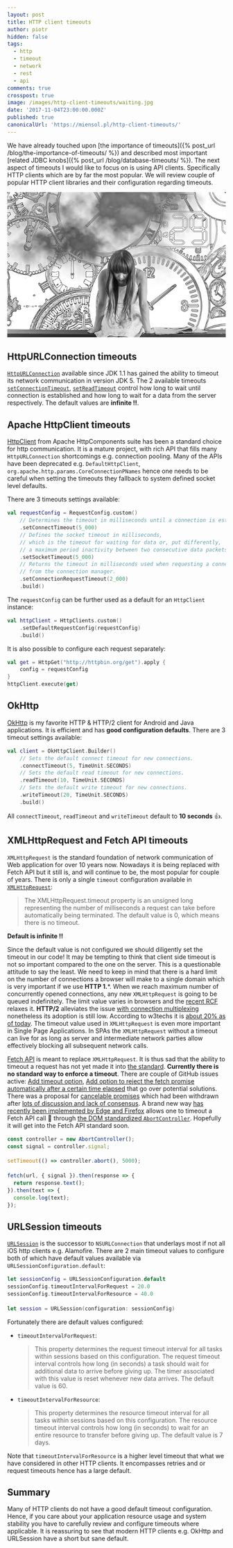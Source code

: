 ```yaml
---
layout: post
title: HTTP client timeouts
author: piotr
hidden: false
tags:
  - http
  - timeout
  - network
  - rest
  - api
comments: true
crosspost: true
image: /images/http-client-timeouts/waiting.jpg
date: '2017-11-04T23:00:00.000Z'
published: true
canonicalUrl: 'https://miensol.pl/http-client-timeouts/'
---
```


We have already touched upon [the importance of timeouts]({% post_url /blog/the-importance-of-timeouts/ %}) and described most important [related JDBC knobs]({% post_url /blog/database-timeouts/ %}). The next aspect of timeouts I would like to focus on is using API clients. Specifically HTTP clients which are by far the most popular. We will review couple of popular HTTP client libraries and their configuration regarding timeouts. 

![Waiting](/images/http-client-timeouts/waiting.jpg)

## HttpURLConnection timeouts

[`HttpURLConnection`](https://docs.oracle.com/javase/7/docs/api/java/net/HttpURLConnection.html) available since JDK 1.1 has gained the ability to timeout its network communication in version JDK 5. The 2 available timeouts [`setConnectionTimeout`](https://docs.oracle.com/javase/7/docs/api/java/net/URLConnection.html#setConnectTimeout(int)), [`setReadTimeout`](https://docs.oracle.com/javase/7/docs/api/java/net/URLConnection.html#setReadTimeout(int)) control how long to wait until connection is established and how long to wait for a data from the server respectively. The default values are **infinite ‼️**. 

## Apache HttpClient timeouts

[HttpClient](https://hc.apache.org/httpcomponents-client-4.5.x/.html) from Apache HttpComponents suite has been a standard choice for http communication. It is a mature project, with rich API that fills many `HttpURLConnection` shortcomings e.g. connection pooling. Many of the APIs have been deprecated e.g. `DefaultHttpClient`, `org.apache.http.params.CoreConnectionPNames` hence one needs to be careful when setting the timeouts they fallback to system defined socket level defaults. 

There are 3 timeouts settings available:

```kotlin
val requestConfig = RequestConfig.custom()
    // Determines the timeout in milliseconds until a connection is established.
    .setConnectTimeout(5_000) 
    // Defines the socket timeout in milliseconds,
    // which is the timeout for waiting for data or, put differently,
    // a maximum period inactivity between two consecutive data packets).
    .setSocketTimeout(5_000)
    // Returns the timeout in milliseconds used when requesting a connection
    // from the connection manager.
    .setConnectionRequestTimeout(2_000)
    .build()
```

The `requestConfig` can be further used as a default for an `HttpClient` instance:

```kotlin
val httpClient = HttpClients.custom()
    .setDefaultRequestConfig(requestConfig)
    .build()
```

It is also possible to configure each request separately:

```kotlin
val get = HttpGet("http://httpbin.org/get").apply { 
    config = requestConfig
}
httpClient.execute(get)
```

## OkHttp

[OkHttp](http://square.github.io/okhttp/) is my favorite HTTP & HTTP/2 client for Android and Java applications. It is efficient and has **good configuration defaults**. There are 3 timeout settings available:

```kotlin
val client = OkHttpClient.Builder()
    // Sets the default connect timeout for new connections.
    .connectTimeout(5, TimeUnit.SECONDS)
    // Sets the default read timeout for new connections.
    .readTimeout(10, TimeUnit.SECONDS)
    // Sets the default write timeout for new connections.
    .writeTimeout(20, TimeUnit.SECONDS)
    .build()
```

All `connectTimeout`, `readTimeout` and `writeTimeout` default to **10 seconds** 👍.


## XMLHttpRequest and Fetch API timeouts

`XMLHttpRequest` is the standard foundation of network communication of Web application for over 10 years now. Nowadays it is being replaced with Fetch API but it still is, and will continue to be, the most popular for couple of years. There is only a single `timeout` configuration available in [`XMLHttpRequest`](https://developer.mozilla.org/en-US/docs/Web/API/XMLHttpRequest/timeout):

> The XMLHttpRequest.timeout property is an unsigned long representing the number of milliseconds a request can take before automatically being terminated. The default value is 0, which means there is no timeout.

**Default is infinite ‼️**

Since the default value is not configured we should diligently set the timeout in our code! It may be tempting to think that client side timeout is not so important compared to the one on the server. This is a questionable attitude to say the least. We need to keep in mind that there is a hard limit on the number of connections a browser will make to a single domain which is very important if we use **HTTP 1.***. When we reach maximum number of concurrently opened connections, any new `XMLHttpRequest` is going to be queued indefinitely. The limit value varies in browsers and the [recent RCF](https://tools.ietf.org/html/rfc7230#section-6.4) relaxes it. **HTTP/2** alleviates the issue [with connection multiplexing](http://qnimate.com/what-is-multiplexing-in-http2/) nonetheless its adoption is still low. According to w3techs it is [about 20% as of today](https://w3techs.com/technologies/details/ce-http2/all/all). The timeout value used in `XMLHttpRequest` is even more important in Single Page Applications. In SPAs the `XMLHttpRequest` without a timeout can live for as long as server and intermediate network parties allow effectively blocking all subsequent network calls.

[Fetch API](https://developer.mozilla.org/en-US/docs/Web/API/Fetch_API) is meant to replace `XMLHttpRequest`. It is thus sad that the ability to timeout a request has not yet made it into [the standard](https://fetch.spec.whatwg.org/). **Currently there is no standard way to enforce a timeout**. There are couple of GitHub issues active: [Add timeout option](https://github.com/whatwg/fetch/issues/20#issuecomment-323740783), [Add option to reject the fetch promise automatically after a certain time elapsed](https://github.com/whatwg/fetch/issues/179) that go over potential solutions. There was a proposal for [cancelable promises](https://github.com/tc39/proposal-cancelable-promises) which had been withdrawn after [lots of discussion and lack of consensus](https://github.com/tc39/proposal-cancelable-promises/issues/70). A brand new way [has recently been implemented by Edge and Firefox](https://developers.google.com/web/updates/2017/09/abortable-fetch) allows one to timeout a Fetch API call 🎉 through [the DOM standardized `AbortController`](https://dom.spec.whatwg.org/#aborting-ongoing-activities). Hopefully it will get into the Fetch API standard soon.

```javascript
const controller = new AbortController();
const signal = controller.signal;

setTimeout(() => controller.abort(), 5000);

fetch(url, { signal }).then(response => {
  return response.text();
}).then(text => {
  console.log(text);
});
```

## URLSession timeouts

[`URLSession`](https://developer.apple.com/documentation/foundation/urlsession) is the successor to `NSURLConnection` that underlays most if not all iOS http clients e.g. Alamofire. There are 2 main timeout values to configure both of which have default values available via `URLSessionConfiguration.default`:

```swift
let sessionConfig = URLSessionConfiguration.default
sessionConfig.timeoutIntervalForRequest = 20.0
sessionConfig.timeoutIntervalForResource = 40.0

let session = URLSession(configuration: sessionConfig)
```

Fortunately there are default values configured:

- `timeoutIntervalForRequest`: 
  > This property determines the request timeout interval for all tasks within sessions based on this configuration. The request timeout interval controls how long (in seconds) a task should wait for additional data to arrive before giving up. The timer associated with this value is reset whenever new data arrives. 
  The default value is 60.

- `timeoutIntervalForResource`:
  > This property determines the resource timeout interval for all tasks within sessions based on this configuration. The resource timeout interval controls how long (in seconds) to wait for an entire resource to transfer before giving up. 
  The default value is 7 days.

Note that `timeoutIntervalForResource` is a higher level timeout that what we have considered in other HTTP clients. It encompasses retries and or request timeouts hence has a large default. 

## Summary

Many of HTTP clients do not have a good default timeout configuration. Hence, if you care about your application resource usage and system stability you have to carefully review and configure timeouts where applicable. It is reassuring to see that modern HTTP clients e.g. OkHttp and URLSession have a short but sane default. 
